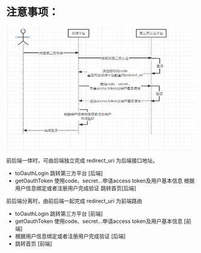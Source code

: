 # 注意事项：
![](./1.png)

前后端一体时，可由后端独立完成 redirect_uri 为后端接口地址。
- toOauthLogin  跳转第三方平台 [后端]
- getOauthToken 使用code、secret...申请access token及用户基本信息 根据用户信息绑定或者注册用户完成验证  跳转首页[后端]

前后端分离时，由前后端一起完成  redirect_uri 为前端路由
- toOauthLogin  跳转第三方平台 [前端]
- getOauthToken 使用code、secret...申请access token及用户基本信息  [前端]
- 根据用户信息绑定或者注册用户完成验证 [后端]
- 跳转首页 [前端]